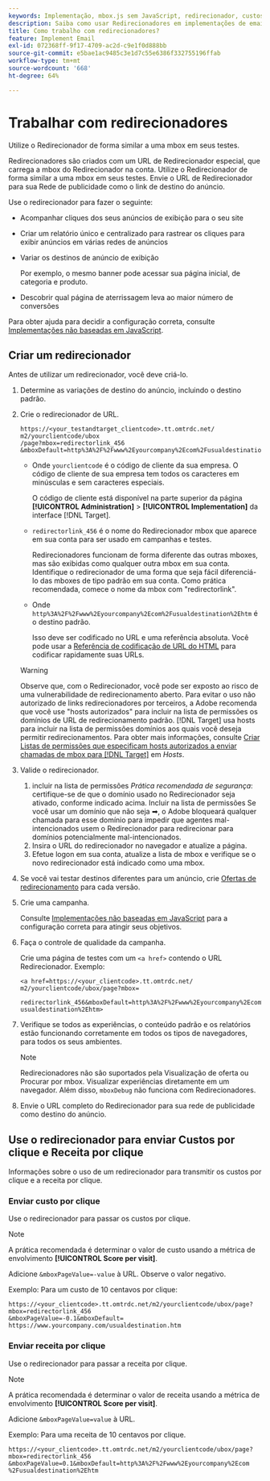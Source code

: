 ```yaml
---
keywords: Implementação, mbox.js sem JavaScript, redirecionador, custos por clique, receita por clique
description: Saiba como usar Redirecionadores em implementações de email, de forma semelhante a como você usa uma mbox em suas atividades de  [!DNL Adobe Target] .
title: Como trabalho com redirecionadores?
feature: Implement Email
exl-id: 072368ff-9f17-4709-ac2d-c9e1f0d888bb
source-git-commit: e5bae1ac9485c3e1d7c55e6386f332755196ffab
workflow-type: tm+mt
source-wordcount: '668'
ht-degree: 64%

---
```


# Trabalhar com redirecionadores

Utilize o Redirecionador de forma similar a uma mbox em seus testes.

Redirecionadores são criados com um URL de Redirecionador especial, que carrega a mbox do Redirecionador na conta. Utilize o Redirecionador de forma similar a uma mbox em seus testes. Envie o URL de Redirecionador para sua Rede de publicidade como o link de destino do anúncio.

Use o redirecionador para fazer o seguinte:

* Acompanhar cliques dos seus anúncios de exibição para o seu site
* Criar um relatório único e centralizado para rastrear os cliques para exibir anúncios em várias redes de anúncios
* Variar os destinos de anúncio de exibição

  Por exemplo, o mesmo banner pode acessar sua página inicial, de categoria e produto.

* Descobrir qual página de aterrissagem leva ao maior número de conversões

Para obter ajuda para decidir a configuração correta, consulte [Implementações não baseadas em JavaScript](/help/dev/implement/email/overview.md).

## Criar um redirecionador

Antes de utilizar um redirecionador, você deve criá-lo.

1. Determine as variações de destino do anúncio, incluindo o destino padrão.
1. Crie o redirecionador de URL.

   ```
   https://<your_testandtarget_clientcode>.tt.omtrdc.net/​m2/yourclientcode/ubox
   /​page?mbox=redirectorlink_456
   &mboxDefault=http%3A%2F%2Fwww%2Eyourcompany%2Ecom%2Fusualdestination%2Ehtm
   ```

   * Onde `yourclientcode` é o código de cliente da sua empresa. O código de cliente de sua empresa tem todos os caracteres em minúsculas e sem caracteres especiais.

     O código de cliente está disponível na parte superior da página **[!UICONTROL Administration]** > **[!UICONTROL Implementation]** da interface [!DNL Target].

   * `redirectorlink_456` é o nome do Redirecionador mbox que aparece em sua conta para ser usado em campanhas e testes.

     Redirecionadores funcionam de forma diferente das outras mboxes, mas são exibidas como qualquer outra mbox em sua conta. Identifique o redirecionador de uma forma que seja fácil diferenciá-lo das mboxes de tipo padrão em sua conta.  Como prática recomendada, comece o nome da mbox com &quot;redirectorlink&quot;.

   * Onde `http%3A%2F%2Fwww%2Eyourcompany%2Ecom%2Fusualdestination%2Ehtm` é o destino padrão.

     Isso deve ser codificado no URL e uma referência absoluta. Você pode usar a [Referência de codificação de URL do HTML](https://www.w3schools.com/tags/ref_urlencode.asp) para codificar rapidamente suas URLs.

   >[!WARNING]
   >
   >Observe que, com o Redirecionador, você pode ser exposto ao risco de uma vulnerabilidade de redirecionamento aberto. Para evitar o uso não autorizado de links redirecionadores por terceiros, a Adobe recomenda que você use &quot;hosts autorizados&quot; para incluir na lista de permissões os domínios de URL de redirecionamento padrão. [!DNL Target] usa hosts para incluir na lista de permissões domínios aos quais você deseja permitir redirecionamentos. Para obter mais informações, consulte [Criar Listas de permissões que especificam hosts autorizados a enviar chamadas de mbox para [!DNL Target]](https://experienceleague.adobe.com/docs/target/using/administer/hosts.html?lang=pt-BR#allowlist) em *Hosts*.

1. Valide o redirecionador.
   1. incluir na lista de permissões *Prática recomendada de segurança*: certifique-se de que o domínio usado no Redirecionador seja ativado, conforme indicado acima. Incluir na lista de permissões Se você usar um domínio que não seja ➡, o Adobe bloqueará qualquer chamada para esse domínio para impedir que agentes mal-intencionados usem o Redirecionador para redirecionar para domínios potencialmente mal-intencionados.
   2. Insira o URL do redirecionador no navegador e atualize a página.
   3. Efetue logon em sua conta, atualize a lista de mbox e verifique se o novo redirecionador está indicado como uma mbox.
1. Se você vai testar destinos diferentes para um anúncio, crie [Ofertas de redirecionamento](https://experienceleague.adobe.com/docs/target/using/experiences/vec/redirect-offer.html?lang=pt-BR) para cada versão.
1. Crie uma campanha.

   Consulte [Implementações não baseadas em JavaScript](/help/dev/implement/email/overview.md) para a configuração correta para atingir seus objetivos.
1. Faça o controle de qualidade da campanha.

   Crie uma página de testes com um `<a href>` contendo o URL Redirecionador. Exemplo:

   ```
   <a href=https://<your_clientcode>.tt.omtrdc.net/​m2/yourclientcode/ubox/​page?mbox=
   
   redirectorlink_456&mboxDefault=http%3A%2F%2Fwww%2Eyourcompany%2Ecom%2F​usualdestination%2Ehtm>
   ```

1. Verifique se todos as experiências, o conteúdo padrão e os relatórios estão funcionando corretamente em todos os tipos de navegadores, para todos os seus ambientes.

   >[!NOTE]
   >
   >Redirecionadores não são suportados pela Visualização de oferta ou Procurar por mbox. Visualizar experiências diretamente em um navegador. Além disso, `mboxDebug` não funciona com Redirecionadores.

1. Envie o URL completo do Redirecionador para sua rede de publicidade como destino do anúncio.

## Use o redirecionador para enviar Custos por clique e Receita por clique

Informações sobre o uso de um redirecionador para transmitir os custos por clique e a receita por clique.

### Enviar custo por clique

Use o redirecionador para passar os custos por clique.

>[!NOTE]
>
>A prática recomendada é determinar o valor de custo usando a métrica de envolvimento **[!UICONTROL Score per visit]**.

Adicione `&mboxPageValue=-value` à URL. Observe o valor negativo.

Exemplo: Para um custo de 10 centavos por clique:

```
https://<your_clientcode>.tt.omtrdc.net/​m2/yourclientcode/ubox/​page?mbox=redirectorlink_456
&mboxPageValue=-0.1&mboxDefault=​https://www.yourcompany.com/usualdestination.htm
```

### Enviar receita por clique 

Use o redirecionador para passar a receita por clique.

>[!NOTE]
>
>A prática recomendada é determinar o valor de receita usando a métrica de envolvimento **[!UICONTROL Score per visit]**.

Adicione `&mboxPageValue=value` à URL.

Exemplo: Para uma receita de 10 centavos por clique.

```
https://<​your_clientcode>​​​​.tt​​.omtrdc​.net/​​m2/​yourclientcode/​ubox/​​​page?mbox=redirectorlink_456
&mboxPageValue=0.1​&mbox​Default=​​http%3A%2F%2Fwww%2E​yourcompany%2Ecom​%2Fusualdestination%2Ehtm
```
